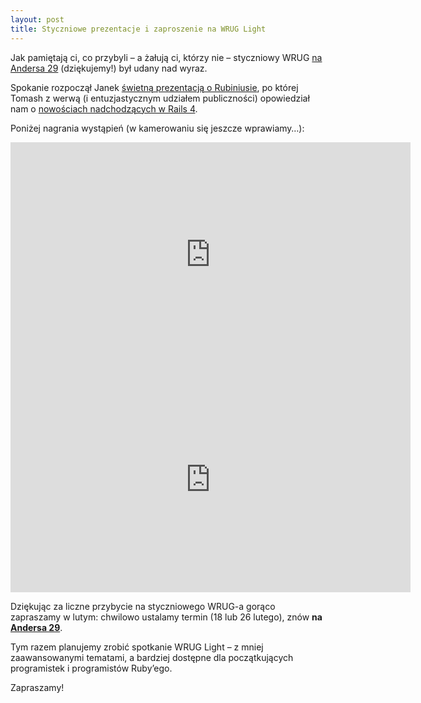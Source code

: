 ```yaml
---
layout: post
title: Styczniowe prezentacje i zaproszenie na WRUG Light
---
```


Jak pamiętają ci, co przybyli – a żałują ci, którzy nie
– styczniowy WRUG [na Andersa 29](http://panstwomiasto.pl)
(dziękujemy!) był udany nad wyraz.

Spokanie rozpoczął Janek [świetną prezentacją
o Rubiniusie](https://speakerdeck.com/jan/rubinius-niby-mri-ale-zupelnie-inaczej),
po której Tomash z werwą (i entuzjastycznym udziałem
publiczności) opowiedział nam o [nowościach nadchodzących
w Rails 4](http://tomash.wrug.eu/talks/).

Poniżej nagrania wystąpień (w kamerowaniu się jeszcze wprawiamy…):

<iframe width='640' height='360' src='http://www.youtube.com/embed/JN-UTKek8zg?rel=0' frameborder='0'>
</iframe>

<iframe width='640' height='360' src='http://www.youtube.com/embed/XkDwHW8rMcA?rel=0' frameborder='0'>
</iframe>

Dziękując za liczne przybycie na styczniowego WRUG-a gorąco
zapraszamy w lutym: chwilowo ustalamy termin (18 lub 26
lutego), znów **na [Andersa 29](http://panstwomiasto.pl)**.

Tym razem planujemy zrobić spotkanie WRUG Light
– z mniej zaawansowanymi tematami, a bardziej dostępne
dla początkujących programistek i programistów Ruby’ego.

Zapraszamy!

